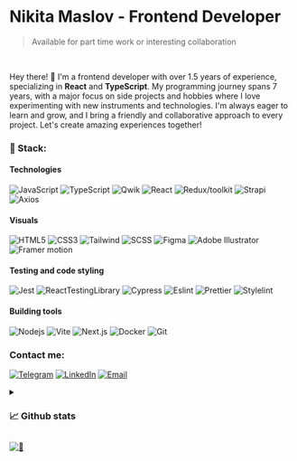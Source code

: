 # Nikita Maslov - Frontend Developer

> Available for part time work or interesting collaboration

<br>

Hey there! 👋 I'm a frontend developer with over 1.5 years of experience, specializing in **React** and **TypeScript**. My programming journey spans 7 years, with a major focus on side projects and hobbies where I love experimenting with new instruments and technologies. I'm always eager to learn and grow, and I bring a friendly and collaborative approach to every project. Let's create amazing experiences together!

### 🔮 Stack:

#### Technologies

![JavaScript](https://img.shields.io/static/v1?message=javascript&logo=javascript&style=for-the-badge&color=1f1e34&label=%20)
![TypeScript](https://img.shields.io/static/v1?message=typescript&logo=typescript&style=for-the-badge&color=1f1e34&label=%20)
![Qwik](https://img.shields.io/static/v1?message=qwik&style=for-the-badge&color=1f1e34&label=%20&labelColor=AD7EF4)
![React](https://img.shields.io/static/v1?message=react&logo=react&style=for-the-badge&color=1f1e34&label=%20)
![Redux/toolkit](https://img.shields.io/static/v1?message=redux/toolkit&logo=redux&style=for-the-badge&color=1f1e34&label=%20)
![Strapi](https://img.shields.io/static/v1?message=strapi&logo=strapi&style=for-the-badge&color=1f1e34&label=%20)
![Axios](https://img.shields.io/static/v1?message=axios&logo=axios&style=for-the-badge&color=1f1e34&label=%20)


#### Visuals


![HTML5](https://img.shields.io/static/v1?message=HTML5&logo=html5&style=for-the-badge&color=1f1e34&label=%20)
![CSS3](https://img.shields.io/static/v1?message=css3&logo=css3&style=for-the-badge&color=1f1e34&label=%20)
![Tailwind](https://img.shields.io/static/v1?message=tailwind&logo=tailwindcss&style=for-the-badge&color=1f1e34&label=%20)
![SCSS](https://img.shields.io/static/v1?message=scss&logo=scss&style=for-the-badge&color=1f1e34&label=%20)
![Figma](https://img.shields.io/static/v1?message=figma&logo=figma&style=for-the-badge&color=1f1e34&label=%20)
![Adobe Illustrator](https://img.shields.io/static/v1?message=Adobe%20Illustrator&logo=adobeillustrator&style=for-the-badge&color=1f1e34&label=%20)
![Framer motion](https://img.shields.io/static/v1?message=framer+motion&logo=framer&style=for-the-badge&color=1f1e34&label=%20)


#### Testing and code styling
![Jest](https://img.shields.io/static/v1?message=jest&logo=jest&style=for-the-badge&color=1f1e34&label=%20)
![ReactTestingLibrary](https://img.shields.io/static/v1?message=reacttestinglibrary&logo=testinglibrary&style=for-the-badge&color=1f1e34&label=%20)
![Cypress](https://img.shields.io/static/v1?message=cypress&logo=cypress&style=for-the-badge&color=1f1e34&label=%20)
![Eslint](https://img.shields.io/static/v1?message=eslint&logo=eslint&style=for-the-badge&color=1f1e34&label=%20)
![Prettier](https://img.shields.io/static/v1?message=prettier&logo=prettier&style=for-the-badge&color=1f1e34&label=%20)
![Stylelint](https://img.shields.io/static/v1?message=stylelint&logo=stylelint&style=for-the-badge&color=1f1e34&label=%20)


#### Building tools

![Nodejs](https://img.shields.io/static/v1?message=node&logo=node.js&style=for-the-badge&color=1f1e34&label=%20)
![Vite](https://img.shields.io/static/v1?message=vite&logo=vite&style=for-the-badge&color=1f1e34&label=%20)
![Next.js](https://img.shields.io/static/v1?message=nextjs&logo=next.js&style=for-the-badge&color=1f1e34&label=%20)
![Docker](https://img.shields.io/static/v1?message=docker&logo=docker&style=for-the-badge&color=1f1e34&label=%20)
![Git](https://img.shields.io/static/v1?message=git&logo=git&style=for-the-badge&color=1f1e34&label=%20)


### Contact me:

[![Telegram](https://img.shields.io/static/v1?message=telegram&logo=telegram&style=for-the-badge&color=1f1e34&label=%20)](https://t.me/maslomeister)
[![LinkedIn](https://img.shields.io/static/v1?message=LinkedIn&logo=LinkedIn&style=for-the-badge&color=1f1e34&label=%20)](https://www.linkedin.com/in/maslomeister/)
[![Email](https://img.shields.io/static/v1?message=maslomeister@gmail.com&logo=gmail&style=for-the-badge&color=1f1e34&label=%20)](mailto:maslomeister@gmail.com)

<details>
<summary>
  
### 📈 Github stats
</summary>
<br>
<p align = "center">
  <img width="54%" src = "https://github-readme-stats.vercel.app/api?username=maslomeister&layout=compact&show_icons=true&theme=radical">
  <img width="45%" src = "https://github-readme-stats.vercel.app/api/top-langs/?username=maslomeister&hide=c,lua,glsl,makefile,dockerfile,shell,procfile&layout=compact&theme=radical">
</p>
<br>
</details>

[![👀](https://api.visitorbadge.io/api/visitors?path=maslomeister&label=👀&labelColor=%231f1e34&countColor=%231f1e34&style=flat-square&labelStyle=upper)](https://visitorbadge.io/status?path=maslomeister)
